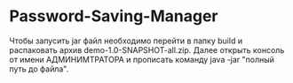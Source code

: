 # Password-Saving-Manager
Чтобы запусить jar файл необходимо перейти в папку build и распаковать архив demo-1.0-SNAPSHOT-all.zip. Далее открыть консоль от имени АДМИНИМТРАТОРА и прописать команду java -jar "полный путь до файла".
